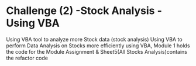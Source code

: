 # Challenge (2) -Stock Analysis - Using VBA
Using VBA tool to analyze more Stock data (stock analysis)
Using VBA to perform Data Analysis on Stocks  more efficiently using VBA, Module 1 holds the code for the Module Assignment & Sheet5(All Stocks Analysis)contains the refactor code
